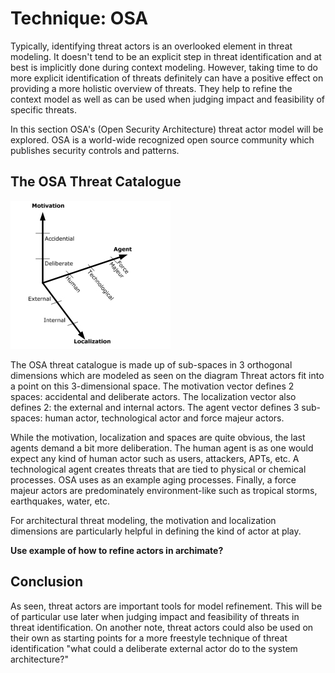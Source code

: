 # Technique: OSA

Typically, identifying threat actors is an overlooked element in threat modeling.
It doesn't tend to be an explicit step in threat identification and at best is implicitly done during context modeling.
However, taking time to do more explicit identification of threats definitely can have a positive effect on providing a more holistic overview of threats.
They help to refine the context model as well as can be used when judging impact and feasibility of specific threats.

In this section OSA's (Open Security Architecture) threat actor model will be explored.
OSA is a world-wide recognized open source community which publishes security controls and patterns.

## The OSA Threat Catalogue

![OSA Model](OSA.jpg)

The OSA threat catalogue is made up of sub-spaces in 3 orthogonal dimensions which are modeled as seen on the diagram
Threat actors fit into a point on this 3-dimensional space.
The motivation vector defines 2 spaces: accidental and deliberate actors.
The localization vector also defines 2: the external and internal actors.
The agent vector defines 3 sub-spaces: human actor, technological actor and force majeur actors.


While the motivation, localization and spaces are quite obvious, the last agents demand a bit more deliberation.
The human agent is as one would expect any kind of human actor such as users, attackers, APTs, etc.
A technological agent creates threats that are tied to physical or chemical processes.
OSA uses as an example aging processes.
Finally, a force majeur actors are predominately environment-like such as tropical storms, earthquakes, water, etc.

For architectural threat modeling, the motivation and localization dimensions are particularly helpful in defining the kind of actor at play.

**Use example of how to refine actors in archimate?**

## Conclusion

As seen, threat actors are important tools for model refinement.
This will be of particular use later when judging impact and feasibility of threats in threat identification. 
On another note, threat actors could also be used on their own as starting points for a more freestyle technique of threat identification "what could a deliberate external actor do to the system architecture?"
